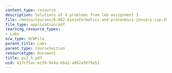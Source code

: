 ```yaml
---
content_type: resource
description: Solutions of 4 problems from lab assignment 3.
file: /media/courses/6-092-bioinformatics-and-proteomics-january-iap-2005/41fcf5acec509e4a6ba2a862a5079a51_ps2_h.pdf
file_type: application/pdf
learning_resource_types:
- Labs
ocw_type: OCWFile
parent_title: Labs
parent_type: CourseSection
resourcetype: Document
title: ps2_h.pdf
uid: 41fcf5ac-ec50-9e4a-6ba2-a862a5079a51
---
```

